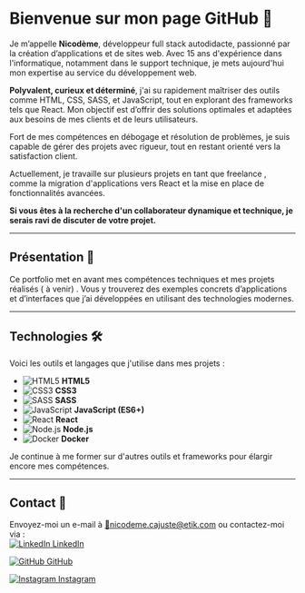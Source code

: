 # Bienvenue sur mon page GitHub 👋

Je m’appelle **Nicodème**, développeur full stack autodidacte, passionné par la création d’applications et de sites web. Avec 15 ans d'expérience dans l'informatique, notamment dans le support technique, je mets aujourd'hui mon expertise au service du développement web.

**Polyvalent, curieux et déterminé**, j'ai su rapidement maîtriser des outils comme HTML, CSS, SASS, et JavaScript, tout en explorant des frameworks tels que React. Mon objectif est d’offrir des solutions optimales et adaptées aux besoins de mes clients et de leurs utilisateurs.

Fort de mes compétences en débogage et résolution de problèmes, je suis capable de gérer des projets avec rigueur, tout en restant orienté vers la satisfaction client.

Actuellement, je travaille sur plusieurs projets en tant que freelance , comme la migration d'applications vers React et la mise en place de fonctionnalités avancées.

**Si vous êtes à la recherche d'un collaborateur dynamique et technique, je serais ravi de discuter de votre projet.**

---

## Présentation 🚀

Ce portfolio met en avant mes compétences techniques et mes projets réalisés ( à venir) . Vous y trouverez des exemples concrets d’applications et d’interfaces que j’ai développées en utilisant des technologies modernes.

---

## Technologies 🛠️

Voici les outils et langages que j'utilise dans mes projets :

- ![HTML5](https://img.icons8.com/color/48/000000/html-5.png) **HTML5**
- ![CSS3](https://img.icons8.com/color/48/000000/css3.png) **CSS3**
- ![SASS](https://img.icons8.com/color/48/000000/sass.png) **SASS**
- ![JavaScript](https://img.icons8.com/color/48/000000/javascript.png) **JavaScript (ES6+)**
- ![React](https://img.icons8.com/ultraviolet/40/000000/react--v1.png) **React**
- ![Node.js](https://img.icons8.com/color/48/000000/nodejs.png) **Node.js**
- ![Docker](https://img.icons8.com/color/48/000000/docker.png) **Docker**

Je continue à me former sur d'autres outils et frameworks pour élargir encore mes compétences.

---

## Contact 📧

Envoyez-moi un e-mail à [📧nicodeme.cajuste@etik.com](mailto:nicodeme.cajuste@etik.com) ou contactez-moi via :  
[![LinkedIn](https://img.icons8.com/fluent/48/000000/linkedin.png) LinkedIn](https://www.linkedin.com/in/nicodeme-c) 

[![GitHub](https://img.icons8.com/fluent/48/000000/github.png) GitHub](https://github.com/Nicodeme-C)

[![Instagram](https://img.icons8.com/fluent/48/000000/instagram-new.png) Instagram](https://www.instagram.com/nicodeme_codedev/)

